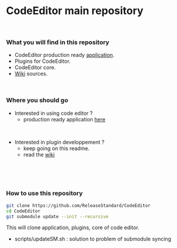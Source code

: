 # CodeEditor main repository
<br />

### What you will find in this repository<br />
- CodeEditor production ready [application](https://github.com/ReleaseStandard/CodeEditor-application).
- Plugins for CodeEditor.
- CodeEditor core.
- [Wiki](https://github.com/ReleaseStandard/CodeEditor/wiki) sources.
<br />

### Where you should go<br />
- Interested in using code editor ?
    - production ready application [here](https://github.com/ReleaseStandard/CodeEditor-application)
<br />

- Interested in plugin developpement ?
    - keep going on this readme.
    - read the [wiki](https://github.com/ReleaseStandard/CodeEditor/wiki)
<br />
<br />
<br />

### How to use this repository

```bash
git clone https://github.com/ReleaseStandard/CodeEditor
cd CodeEditor
git submodule update --init --recursive
```
This will clone application, plugins, core of code editor.<br />
- scripts/updateSM.sh : solution to problem of submodule syncing<br />

